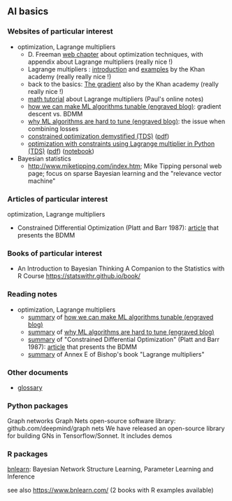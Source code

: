 ## AI basics

### Websites of particular interest

- optimization, Lagrange multipliers
  - D. Freeman [web chapter](https://www.shsu.edu/~eco_dgf/web_chapter_a.pdf) about optimization techniques, with appendix about Lagrange multipliers (really nice !)
  - Lagrange multipliers : [introduction](https://www.khanacademy.org/math/multivariable-calculus/applications-of-multivariable-derivatives/constrained-optimization/a/lagrange-multipliers-single-constraint) and [examples](https://www.khanacademy.org/math/multivariable-calculus/applications-of-multivariable-derivatives/constrained-optimization/a/lagrange-multipliers-examples) by the Khan academy (really really nice !)
  - back to the basics: [The gradient](https://www.khanacademy.org/math/multivariable-calculus/multivariable-derivatives/partial-derivative-and-gradient-articles/a/the-gradient) also by the Khan academy (really really nice !)
  - [math tutorial](https://tutorial.math.lamar.edu/classes/calciii/lagrangemultipliers.aspx) about Lagrange multipliers (Paul's online notes)
  - [how we can make ML algorithms tunable (engraved blog)](https://www.engraved.blog/how-we-can-make-machine-learning-algorithms-tunable/): gradient descent vs. BDMM 
  - [why ML algorithms are hard to tune (engraved blog)](https://www.engraved.blog/why-machine-learning-algorithms-are-hard-to-tune): the issue when combining losses
  - [constrained optimization demystified (TDS)](https://towardsdatascience.com/constrained-optimization-demystified-with-implementation-in-python-235639546fa9) ([pdf](other_readings/constrained_optimization_demystified_tds.pdf))
  - [optimization with constraints using Lagrange multiplier in Python (TDS)](https://towardsdatascience.com/constrained-optimization-demystified-with-implementation-in-python-235639546fa9) ([pdf](other_readings/Optimization_with_constraints_lagrange_tds.pdf)) ([notebook](https://jooskorstanje.com/LagrangeMultiplier.html))
- Bayesian statistics
  - http://www.miketipping.com/index.htm; Mike Tipping personal web page; focus on sparse Bayesian learning and the "relevance vector machine"

### Articles of particular interest

optimization, Lagrange multipliers

- Constrained  Differential  Optimization (Platt and Barr 1987): [article](https://papers.nips.cc/paper/1987/file/a87ff679a2f3e71d9181a67b7542122c-Paper.pdf) that presents the BDMM  

### Books of particular interest

- An Introduction to Bayesian Thinking
  A Companion to the Statistics with R Course https://statswithr.github.io/book/

### Reading notes

- optimization, Lagrange multipliers
  - [summary](reading_notes/make_algo_tunable_tds.md) of [how we can make ML algorithms tunable (engraved blog)](https://www.engraved.blog/how-we-can-make-machine-learning-algorithms-tunable/)
  - [summary](reading_notes/hard_to_tune_tds.md) of [why ML algorithms are hard to tune (engraved blog)](https://www.engraved.blog/why-machine-learning-algorithms-are-hard-to-tune)
  - [summary](reading_notes/bdmm_article.md) of "Constrained  Differential  Optimization" (Platt and Barr 1987): [article](https://papers.nips.cc/paper/1987/file/a87ff679a2f3e71d9181a67b7542122c-Paper.pdf) that presents the BDMM  
  - [summary](reading_notes/lagrange_multipliers_bishop.md) of Annex E of Bishop's book "Lagrange multipliers"

### Other documents

- <a href="reading_notes/glossary.md">glossary </a>


### Python packages

Graph networks
Graph Nets open-source software library: github.com/deepmind/graph nets
We have released an open-source library for building GNs in Tensorflow/Sonnet. It includes demos

### R packages



[bnlearn](https://cran.r-project.org/web/packages/bnlearn/index.html): Bayesian Network Structure Learning, Parameter Learning and Inference

see also https://www.bnlearn.com/ (2 books with R examples available)
